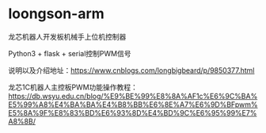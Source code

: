 # loongson-arm
龙芯机器人开发板机械手上位机控制器

Python3 + flask + serial控制PWM信号

说明以及介绍地址：https://www.cnblogs.com/longbigbeard/p/9850377.html

龙芯1C机器人主控板PWM功能操作教程：https://db.wsyu.edu.cn/blog/%E9%BE%99%E8%8A%AF1c%E6%9C%BA%E5%99%A8%E4%BA%BA%E4%B8%BB%E6%8E%A7%E6%9D%BFpwm%E5%8A%9F%E8%83%BD%E6%93%8D%E4%BD%9C%E6%95%99%E7%A8%8B/
